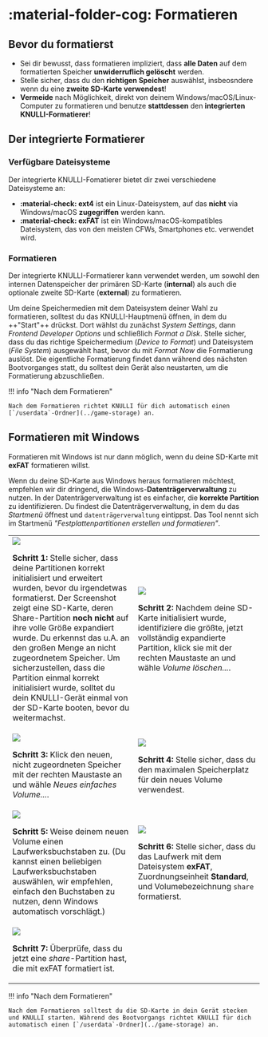 # :material-folder-cog: Formatieren

## Bevor du formatierst

* Sei dir bewusst, dass formatieren impliziert, dass **alle Daten** auf dem formatierten Speicher **unwiderruflich gelöscht** werden.
* Stelle sicher, dass du den **richtigen Speicher** auswählst, insbeosndere wenn du eine **zweite SD-Karte verwendest**!
* **Vermeide** nach Möglichkeit, direkt von deinem Windows/macOS/Linux-Computer zu formatieren und benutze **stattdessen** den **integrierten KNULLI-Formatierer**!

## Der integrierte Formatierer

### Verfügbare Dateisysteme

Der integrierte KNULLI-Fomatierer bietet dir zwei verschiedene Dateisysteme an:

* **:material-check: ext4** ist ein Linux-Dateisystem, auf das **nicht** via Windows/macOS **zugegriffen** werden kann.
* **:material-check: exFAT** ist ein Windows/macOS-kompatibles Dateisystem, das von den meisten CFWs, Smartphones etc. verwendet wird.

### Formatieren

Der integrierte KNULLI-Formatierer kann verwendet werden, um sowohl den internen Datenspeicher der primären SD-Karte (**internal**) als auch die optionale zweite SD-Karte (**external**) zu formatieren.

Um deine Speichermedien mit dem Dateisystem deiner Wahl zu formatieren, solltest du das KNULLI-Hauptmenü öffnen, in dem du ++"Start"++ drückst. Dort wählst du zunächst *System Settings*, dann *Frontend Developer Options* und schließlich *Format a Disk*. Stelle sicher, dass du das richtige Speichermedium (*Device to Format*) und Dateisystem (*File System*) ausgewählt hast, bevor du mit *Format Now* die Formatierung auslöst. Die eigentliche Formatierung findet dann während des nächsten Bootvorganges statt, du solltest dein Gerät also neustarten, um die Formatierung abzuschließen.

!!! info "Nach dem Formatieren"

    Nach dem Formatieren richtet KNULLI für dich automatisch einen [`/userdata`-Ordner](../game-storage) an.

## Formatieren mit Windows

Formatieren mit Windows ist nur dann möglich, wenn du deine SD-Karte mit **exFAT** formatieren willst.

Wenn du deine SD-Karte aus Windows heraus formatieren möchtest, empfehlen wir dir dringend, die Windows-**Datenträgerverwaltung** zu nutzen. In der Datenträgerverwaltung ist es einfacher, die **korrekte Partition** zu identifizieren. Du findest die Datenträgerverwaltung, in dem du das *Startmenü* öffnest und `datenträgerverwaltung` eintippst. Das Tool nennt sich im Startmenü *"Festplattenpartitionen erstellen und formatieren"*.

<table>
	<tr>
		<td width="50%">
			<img src="/_inc/images/play/formatting/001-formatting-after-flashing-not-yet-expanded.png">
			<p><strong>Schritt 1: </strong>Stelle sicher, dass deine Partitionen korrekt initialisiert und erweitert wurden, bevor du irgendetwas formatierst. Der Screenshot zeigt eine SD-Karte, deren Share-Partition <strong>noch nicht</strong> auf ihre volle Größe expandiert wurde. Du erkennst das u.A. an den großen Menge an nicht zugeordnetem Speicher. Um sicherzustellen, dass die Partition einmal korrekt initialisiert wurde, solltet du dein KNULLI-Gerät einmal von der SD-Karte booten, bevor du weitermachst.</p>
		</td>
		<td width="50%">
			<img src="/_inc/images/play/formatting/002-formatting-delete-volume.png">
	    	<p><strong>Schritt 2: </strong>Nachdem deine SD-Karte initialisiert wurde, identifiziere die größte, jetzt vollständig expandierte Partition, klick sie mit der rechten Maustaste an und wähle <em>Volume löschen...</em>.</p>
		</td>
	</tr>
	<tr>
		<td>
			<img src="/_inc/images/play/formatting/003-formatting-create-volume.png">
			<p><strong>Schritt 3: </strong>Klick den neuen, nicht zugeordneten Speicher mit der rechten Maustaste an und wähle <em>Neues einfaches Volume...</em>.</p>
		</td>
		<td>
			<img src="/_inc/images/play/formatting/004-formatting-create-volume-max-size.png">
			<p><strong>Schritt 4: </strong>Stelle sicher, dass du den maximalen Speicherplatz für dein neues Volume verwendest.</p>
		</td>
	</tr>
	<tr>
		<td>
			<img src="/_inc/images/play/formatting/005-formatting-create-volume-assign-drive-letter.png">
			<p><strong>Schritt 5: </strong>Weise deinem neuen Volume einen Laufwerksbuchstaben zu. (Du kannst einen beliebigen Laufwerksbuchstaben auswählen, wir empfehlen, einfach den Buchstaben zu nutzen, denn Windows automatisch vorschlägt.)</p>
		</td>
		<td>
			<img src="/_inc/images/play/formatting/006-formatting-create-volume-format-to-exfat.png">
			<p><strong>Schritt 6: </strong>Stelle sicher, dass du das Laufwerk mit dem Dateisystem <strong>exFAT</strong>, Zuordnungseinheit <strong>Standard</strong>, und Volumebezeichnung <code>share</code> formatierst.</p>
		</td>
	</tr>
	<tr>
		<td>
			<img src="/_inc/images/play/formatting/007-formatting-formatted-to-exfat.png">
			<p><strong>Schritt 7: </strong>Überprüfe, dass du jetzt eine <em>share</em>-Partition hast, die mit exFAT formatiert ist.</p>
		</td>
		<td></td>
	</tr>
</table>

!!! info "Nach dem Formatieren"

    Nach dem Formatieren solltest du die SD-Karte in dein Gerät stecken und KNULLI starten. Während des Bootvorgangs richtet KNULLI für dich automatisch einen [`/userdata`-Ordner](../game-storage) an.
